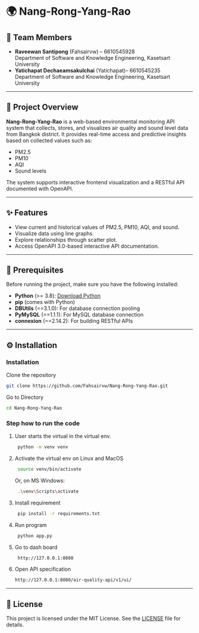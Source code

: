 # 🌍 Nang-Rong-Yang-Rao

## 👥 Team Members

- **Raveewan Santipong** (Fahsairvw) – 6610545928  
  Department of Software and Knowledge Engineering, Kasetsart University  
- **Yatichapat Dechaeamsakulchai** (Yatichapat)– 6610545235  
  Department of Software and Knowledge Engineering, Kasetsart University  

---

## 📖 Project Overview

**Nang-Rong-Yang-Rao** is a web-based environmental monitoring API system that collects, stores, and visualizes air quality and sound level data from Bangkok district. It provides real-time access and predictive insights based on collected values such as:

- PM2.5
- PM10
- AQI
- Sound levels

The system supports interactive frontend visualization and a RESTful API documented with OpenAPI.

---

## ✨ Features

- View current and historical values of PM2.5, PM10, AQI, and sound.
- Visualize data using line graphs.
- Explore relationships through scatter plot.
- Access OpenAPI 3.0-based interactive API documentation.

---

## 🧰 Prerequisites

Before running the project, make sure you have the following installed:

- **Python** (>= 3.8): [Download Python](https://www.python.org/)
- **pip** (comes with Python)
- **DBUtils** (==3.1.0): For database connection pooling  
- **PyMySQL** (==1.1.1): For MySQL database connection
- **connexion** (==2.14.2): For building RESTful APIs

---

## ⚙️ Installation

### Installation
Clone the repository

```bash
git clone https://github.com/Fahsairvw/Nang-Rong-Yang-Rao.git 
```

Go to Directory

``` bash
cd Nang-Rong-Yang-Rao 
```

### Step how to run the code
1. User starts the virtual in the virtual env. 

   ``` bash
    python -m venv venv 
   ```
2. Activate the virtual env on Linux and MacOS

   ```bash
    source venv/bin/activate 
   ```
 
    Or, on MS Windows:

   ```bash
    .\venv\Scripts\activate
   ```
3. Install requirement
 
   ```bash
    pip install -r requirements.txt
   ```
4. Run program
   
   ```bash
    python app.py
   ```
5. Go to dash board

   ```bash
    http://127.0.0.1:8080
   ```

6. Open API specification

   ```bash
   http://127.0.0.1:8080/air-quality-api/v1/ui/
   ```
---
## 📄 License
This project is licensed under the MIT License. See the [LICENSE](LICENSE) file for details.
